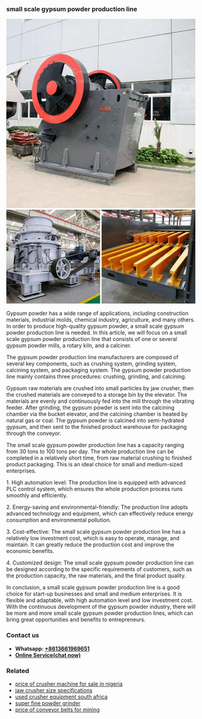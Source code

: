 <h3>small scale gypsum powder production line</h3><img src='1703042502.jpg' alt=''><p>Gypsum powder has a wide range of applications, including construction materials, industrial molds, chemical industry, agriculture, and many others. In order to produce high-quality gypsum powder, a small scale gypsum powder production line is needed. In this article, we will focus on a small scale gypsum powder production line that consists of one or several gypsum powder mills, a rotary kiln, and a calciner.</p><p>The gypsum powder production line manufacturers are composed of several key components, such as crushing system, grinding system, calcining system, and packaging system. The gypsum powder production line mainly contains three procedures: crushing, grinding, and calcining.</p><p>Gypsum raw materials are crushed into small particles by jaw crusher, then the crushed materials are conveyed to a storage bin by the elevator. The materials are evenly and continuously fed into the mill through the vibrating feeder. After grinding, the gypsum powder is sent into the calcining chamber via the bucket elevator, and the calcining chamber is heated by natural gas or coal. The gypsum powder is calcined into semi-hydrated gypsum, and then sent to the finished product warehouse for packaging through the conveyor.</p><p>The small scale gypsum powder production line has a capacity ranging from 30 tons to 100 tons per day. The whole production line can be completed in a relatively short time, from raw material crushing to finished product packaging. This is an ideal choice for small and medium-sized enterprises.</p><p>1. High automation level: The production line is equipped with advanced PLC control system, which ensures the whole production process runs smoothly and efficiently.</p><p>2. Energy-saving and environmental-friendly: The production line adopts advanced technology and equipment, which can effectively reduce energy consumption and environmental pollution.</p><p>3. Cost-effective: The small scale gypsum powder production line has a relatively low investment cost, which is easy to operate, manage, and maintain. It can greatly reduce the production cost and improve the economic benefits.</p><p>4. Customized design: The small scale gypsum powder production line can be designed according to the specific requirements of customers, such as the production capacity, the raw materials, and the final product quality.</p><p>In conclusion, a small scale gypsum powder production line is a good choice for start-up businesses and small and medium enterprises. It is flexible and adaptable, with high automation level and low investment cost. With the continuous development of the gypsum powder industry, there will be more and more small scale gypsum powder production lines, which can bring great opportunities and benefits to entrepreneurs.</p><h3>Contact us</h3><ul><li><strong>Whatsapp:&nbsp;<a href="https://wa.me/8613661969651">+8613661969651</a></strong></li><li><a href="https://swt.shibang-china.com/?git&amp;zhl&amp;small scale gypsum powder production line"><strong>Online Service(chat now)</strong></a></li></ul><h3>Related</h3><ul><li><a href='price of crusher machine for sale in nigeria.md'>price of crusher machine for sale in nigeria</a></li><li><a href='jaw crusher size specifications.md'>jaw crusher size specifications</a></li><li><a href='used crusher equipment south africa.md'>used crusher equipment south africa</a></li><li><a href='super fine powder grinder.md'>super fine powder grinder</a></li><li><a href='price of conveyor belts for mining.md'>price of conveyor belts for mining</a></li></ul>
